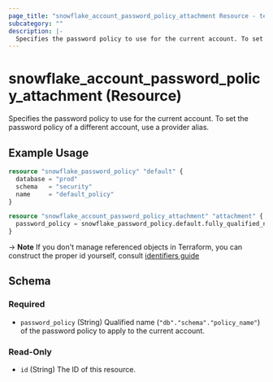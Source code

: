 ```yaml
---
page_title: "snowflake_account_password_policy_attachment Resource - terraform-provider-snowflake"
subcategory: ""
description: |-
  Specifies the password policy to use for the current account. To set the password policy of a different account, use a provider alias.
---
```


# snowflake_account_password_policy_attachment (Resource)

Specifies the password policy to use for the current account. To set the password policy of a different account, use a provider alias.

## Example Usage

```terraform
resource "snowflake_password_policy" "default" {
  database = "prod"
  schema   = "security"
  name     = "default_policy"
}

resource "snowflake_account_password_policy_attachment" "attachment" {
  password_policy = snowflake_password_policy.default.fully_qualified_name
}
```

-> **Note** If you don't manage referenced objects in Terraform, you can construct the proper id yourself, consult [identifiers guide](../guides/identifiers#new-computed-fully-qualified-name-field-in-resources)
<!-- TODO(SNOW-1634854): include an example showing both methods-->

<!-- schema generated by tfplugindocs -->
## Schema

### Required

- `password_policy` (String) Qualified name (`"db"."schema"."policy_name"`) of the password policy to apply to the current account.

### Read-Only

- `id` (String) The ID of this resource.
